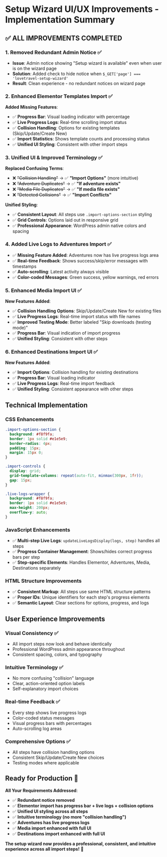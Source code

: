 # Setup Wizard UI/UX Improvements - Implementation Summary

## ✅ **ALL IMPROVEMENTS COMPLETED**

### **1. Removed Redundant Admin Notice** ✅
- **Issue**: Admin notice showing "Setup wizard is available" even when user is on the wizard page
- **Solution**: Added check to hide notice when `$_GET['page'] === 'lovetravel-setup-wizard'`
- **Result**: Clean experience - no redundant notices on wizard page

### **2. Enhanced Elementor Templates Import** ✅
**Added Missing Features**:
- ✅ **Progress Bar**: Visual loading indicator with percentage
- ✅ **Live Progress Logs**: Real-time scrolling import status
- ✅ **Collision Handling**: Options for existing templates (Skip/Update/Create New)
- ✅ **Import Statistics**: Shows template counts and processing status
- ✅ **Unified UI Styling**: Consistent with other import steps

### **3. Unified UI & Improved Terminology** ✅
**Replaced Confusing Terms**:
- ❌ ~~"Collision Handling"~~ → ✅ **"Import Options"** (more intuitive)
- ❌ ~~"Adventure Duplicates"~~ → ✅ **"If adventure exists"**
- ❌ ~~"Media File Duplicates"~~ → ✅ **"If media file exists"**
- ❌ ~~"Detected Collisions"~~ → ✅ **"Import Conflicts"**

**Unified Styling**:
- ✅ **Consistent Layout**: All steps use `.import-options-section` styling
- ✅ **Grid Controls**: Options laid out in responsive grid
- ✅ **Professional Appearance**: WordPress admin native colors and spacing

### **4. Added Live Logs to Adventures Import** ✅
- ✅ **Missing Feature Added**: Adventures now has live progress logs area
- ✅ **Real-time Feedback**: Shows success/skip/error messages with timestamps
- ✅ **Auto-scrolling**: Latest activity always visible
- ✅ **Color-coded Messages**: Green success, yellow warnings, red errors

### **5. Enhanced Media Import UI** ✅
**New Features Added**:
- ✅ **Collision Handling Options**: Skip/Update/Create New for existing files
- ✅ **Live Progress Logs**: Real-time import status with file names
- ✅ **Improved Testing Mode**: Better labeled "Skip downloads (testing mode)"
- ✅ **Progress Bar**: Visual indication of import progress
- ✅ **Unified Styling**: Consistent with other steps

### **6. Enhanced Destinations Import UI** ✅
**New Features Added**:
- ✅ **Import Options**: Collision handling for existing destinations
- ✅ **Progress Bar**: Visual loading indicator
- ✅ **Live Progress Logs**: Real-time import feedback
- ✅ **Unified Styling**: Consistent appearance with other steps

## **Technical Implementation**

### **CSS Enhancements**
```css
.import-options-section {
  background: #f8f9fa;
  border: 1px solid #e1e5e9;
  border-radius: 4px;
  padding: 15px;
  margin: 15px 0;
}

.import-controls {
  display: grid;
  grid-template-columns: repeat(auto-fit, minmax(300px, 1fr));
  gap: 15px;
}

.live-logs-wrapper {
  background: #f8f9fa;
  border: 1px solid #e1e5e9;
  max-height: 200px;
  overflow-y: auto;
}
```

### **JavaScript Enhancements**
- ✅ **Multi-step Live Logs**: `updateLiveLogsDisplay(logs, step)` handles all steps
- ✅ **Progress Container Management**: Shows/hides correct progress bars per step
- ✅ **Step-specific Elements**: Handles Elementor, Adventures, Media, Destinations separately

### **HTML Structure Improvements**
- ✅ **Consistent Markup**: All steps use same HTML structure patterns
- ✅ **Proper IDs**: Unique identifiers for each step's progress elements
- ✅ **Semantic Layout**: Clear sections for options, progress, and logs

## **User Experience Improvements**

### **Visual Consistency** ✅
- All import steps now look and behave identically
- Professional WordPress admin appearance throughout
- Consistent spacing, colors, and typography

### **Intuitive Terminology** ✅  
- No more confusing "collision" language
- Clear, action-oriented option labels
- Self-explanatory import choices

### **Real-time Feedback** ✅
- Every step shows live progress logs
- Color-coded status messages
- Visual progress bars with percentages
- Auto-scrolling log areas

### **Comprehensive Options** ✅
- All steps have collision handling options
- Consistent Skip/Update/Create New choices  
- Testing modes where applicable

## **Ready for Production** 🚀

**All Your Requirements Addressed**:
- ✅ **Redundant notice removed**
- ✅ **Elementor import has progress bar + live logs + collision options**
- ✅ **Unified UI styling across all steps**
- ✅ **Intuitive terminology (no more "collision handling")**  
- ✅ **Adventures has live progress logs**
- ✅ **Media import enhanced with full UI**
- ✅ **Destinations import enhanced with full UI**

**The setup wizard now provides a professional, consistent, and intuitive experience across all import steps!** 🎉